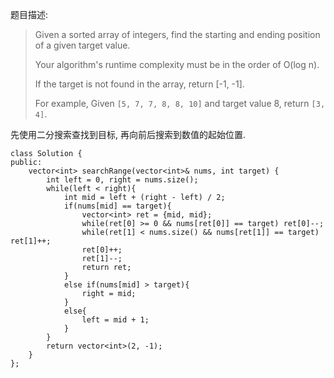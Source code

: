 题目描述:

> Given a sorted array of integers, find the starting and ending position of a given target value.
> 
> Your algorithm's runtime complexity must be in the order of O(log n).
> 
> If the target is not found in the array, return [-1, -1].
> 
> For example,
> Given `[5, 7, 7, 8, 8, 10]` and target value 8,
> return `[3, 4]`.

先使用二分搜索查找到目标, 再向前后搜索到数值的起始位置.

    class Solution {
    public:
        vector<int> searchRange(vector<int>& nums, int target) {
            int left = 0, right = nums.size();
            while(left < right){
                int mid = left + (right - left) / 2;
                if(nums[mid] == target){
                    vector<int> ret = {mid, mid};
                    while(ret[0] >= 0 && nums[ret[0]] == target) ret[0]--;
                    while(ret[1] < nums.size() && nums[ret[1]] == target) ret[1]++;
                    ret[0]++;
                    ret[1]--;
                    return ret;
                }
                else if(nums[mid] > target){
                    right = mid;
                }
                else{
                    left = mid + 1;
                }
            }
            return vector<int>(2, -1);
        }
    };